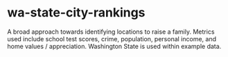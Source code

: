 # wa-state-city-rankings
A broad approach towards identifying locations to raise a family.  Metrics used include school test scores, crime, population, personal income, and home values / appreciation.  Washington State is used within example data.
